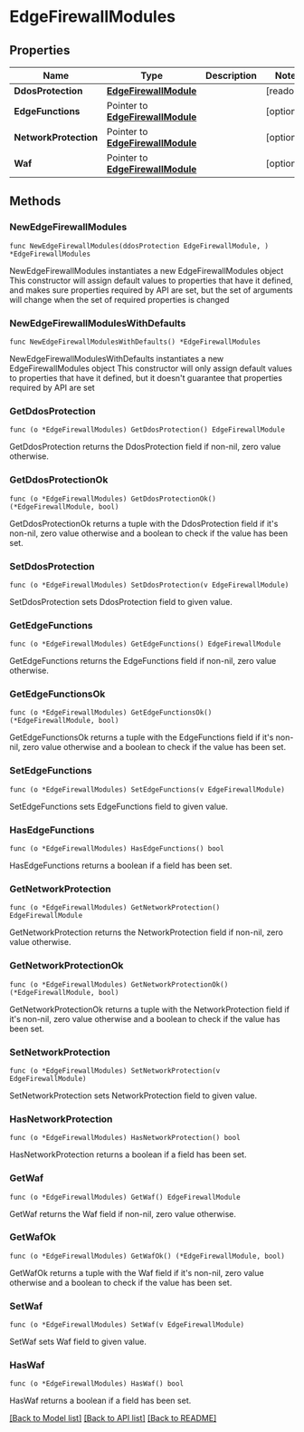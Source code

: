 # EdgeFirewallModules

## Properties

Name | Type | Description | Notes
------------ | ------------- | ------------- | -------------
**DdosProtection** | [**EdgeFirewallModule**](EdgeFirewallModule.md) |  | [readonly] 
**EdgeFunctions** | Pointer to [**EdgeFirewallModule**](EdgeFirewallModule.md) |  | [optional] 
**NetworkProtection** | Pointer to [**EdgeFirewallModule**](EdgeFirewallModule.md) |  | [optional] 
**Waf** | Pointer to [**EdgeFirewallModule**](EdgeFirewallModule.md) |  | [optional] 

## Methods

### NewEdgeFirewallModules

`func NewEdgeFirewallModules(ddosProtection EdgeFirewallModule, ) *EdgeFirewallModules`

NewEdgeFirewallModules instantiates a new EdgeFirewallModules object
This constructor will assign default values to properties that have it defined,
and makes sure properties required by API are set, but the set of arguments
will change when the set of required properties is changed

### NewEdgeFirewallModulesWithDefaults

`func NewEdgeFirewallModulesWithDefaults() *EdgeFirewallModules`

NewEdgeFirewallModulesWithDefaults instantiates a new EdgeFirewallModules object
This constructor will only assign default values to properties that have it defined,
but it doesn't guarantee that properties required by API are set

### GetDdosProtection

`func (o *EdgeFirewallModules) GetDdosProtection() EdgeFirewallModule`

GetDdosProtection returns the DdosProtection field if non-nil, zero value otherwise.

### GetDdosProtectionOk

`func (o *EdgeFirewallModules) GetDdosProtectionOk() (*EdgeFirewallModule, bool)`

GetDdosProtectionOk returns a tuple with the DdosProtection field if it's non-nil, zero value otherwise
and a boolean to check if the value has been set.

### SetDdosProtection

`func (o *EdgeFirewallModules) SetDdosProtection(v EdgeFirewallModule)`

SetDdosProtection sets DdosProtection field to given value.


### GetEdgeFunctions

`func (o *EdgeFirewallModules) GetEdgeFunctions() EdgeFirewallModule`

GetEdgeFunctions returns the EdgeFunctions field if non-nil, zero value otherwise.

### GetEdgeFunctionsOk

`func (o *EdgeFirewallModules) GetEdgeFunctionsOk() (*EdgeFirewallModule, bool)`

GetEdgeFunctionsOk returns a tuple with the EdgeFunctions field if it's non-nil, zero value otherwise
and a boolean to check if the value has been set.

### SetEdgeFunctions

`func (o *EdgeFirewallModules) SetEdgeFunctions(v EdgeFirewallModule)`

SetEdgeFunctions sets EdgeFunctions field to given value.

### HasEdgeFunctions

`func (o *EdgeFirewallModules) HasEdgeFunctions() bool`

HasEdgeFunctions returns a boolean if a field has been set.

### GetNetworkProtection

`func (o *EdgeFirewallModules) GetNetworkProtection() EdgeFirewallModule`

GetNetworkProtection returns the NetworkProtection field if non-nil, zero value otherwise.

### GetNetworkProtectionOk

`func (o *EdgeFirewallModules) GetNetworkProtectionOk() (*EdgeFirewallModule, bool)`

GetNetworkProtectionOk returns a tuple with the NetworkProtection field if it's non-nil, zero value otherwise
and a boolean to check if the value has been set.

### SetNetworkProtection

`func (o *EdgeFirewallModules) SetNetworkProtection(v EdgeFirewallModule)`

SetNetworkProtection sets NetworkProtection field to given value.

### HasNetworkProtection

`func (o *EdgeFirewallModules) HasNetworkProtection() bool`

HasNetworkProtection returns a boolean if a field has been set.

### GetWaf

`func (o *EdgeFirewallModules) GetWaf() EdgeFirewallModule`

GetWaf returns the Waf field if non-nil, zero value otherwise.

### GetWafOk

`func (o *EdgeFirewallModules) GetWafOk() (*EdgeFirewallModule, bool)`

GetWafOk returns a tuple with the Waf field if it's non-nil, zero value otherwise
and a boolean to check if the value has been set.

### SetWaf

`func (o *EdgeFirewallModules) SetWaf(v EdgeFirewallModule)`

SetWaf sets Waf field to given value.

### HasWaf

`func (o *EdgeFirewallModules) HasWaf() bool`

HasWaf returns a boolean if a field has been set.


[[Back to Model list]](../README.md#documentation-for-models) [[Back to API list]](../README.md#documentation-for-api-endpoints) [[Back to README]](../README.md)


